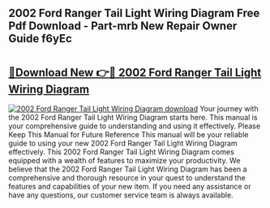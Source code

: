 ## 2002 Ford Ranger Tail Light Wiring Diagram Free Pdf Download - Part-mrb New Repair Owner Guide f6yEc

# <h2><a href="http://dfo1gdy.blite.top/?on=2002+Ford+Ranger+Tail+Light+Wiring+Diagram">🔗Download New 👉🔴 2002 Ford Ranger Tail Light Wiring Diagram</a></h2>

[![2002 Ford Ranger Tail Light Wiring Diagram download](https://i.imgur.com/lujVjoI.png)](http://dfo1gdy.blite.top/?on=2002+Ford+Ranger+Tail+Light+Wiring+Diagram)
Your journey with the 2002 Ford Ranger Tail Light Wiring Diagram starts here. This manual is your comprehensive guide to understanding and using it effectively. Please Keep This Manual for Future Reference This manual will be your reliable guide to using your new 2002 Ford Ranger Tail Light Wiring Diagram effectively. This 2002 Ford Ranger Tail Light Wiring Diagram comes equipped with a wealth of features to maximize your productivity. We believe that the 2002 Ford Ranger Tail Light Wiring Diagram has been a comprehensive and thorough resource in your quest to understand the features and capabilities of your new item. If you need any assistance or have any questions, our customer service team is always available.
